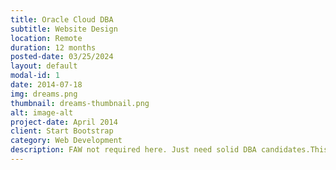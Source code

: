 ```yaml
---
title: Oracle Cloud DBA
subtitle: Website Design
location: Remote
duration: 12 months
posted-date: 03/25/2024
layout: default
modal-id: 1
date: 2014-07-18
img: dreams.png
thumbnail: dreams-thumbnail.png
alt: image-alt
project-date: April 2014
client: Start Bootstrap
category: Web Development
description: FAW not required here. Just need solid DBA candidates.This role will focus primarily on Tuning. They have reports from OTBI/FAW that is not working fast enough. Reports are taking 10-15 minutes. Need someone that can figure out the bottleneck and get the time down to 30 seconds ideally (Just need big improvement here).Admin/Tuning. True DBA.Candidates must have hands-on experience with Autonomous databases (ATP/ADW/etc.) Possible that the Autonomous DB experience could be under an “Applications DBA” or something different than Oracle DBA.Must have good DBA skills on app side (security of DBA, migrating object to product such as stored procedure- triggers-etc., database monitoring/proactive alerting, etc. Must have Oracle Cloud experience.
---
```

